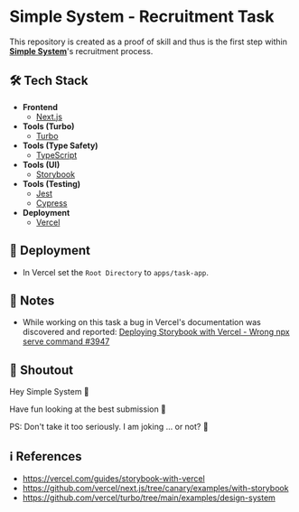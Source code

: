 # Simple System - Recruitment Task

This repository is created as a proof of skill and thus is the first step within [**Simple System**](https://simplesystem.com)'s recruitment process.

## 🛠️ Tech Stack

- **Frontend**
    - [Next.js](https://nextjs.org)
- **Tools (Turbo)**
    - [Turbo](https://turbo.build/repo)
- **Tools (Type Safety)**
    - [TypeScript](https://www.typescriptlang.org)
- **Tools (UI)**
    - [Storybook](https://storybook.js.org)
- **Tools (Testing)**
    - [Jest](https://jestjs.io)
    - [Cypress](https://www.cypress.io)
- **Deployment**
    - [Vercel](https://vercel.com)

## 🚢 Deployment
- In Vercel set the `Root Directory` to `apps/task-app`.

## 📝 Notes
- While working on this task a bug in Vercel's documentation was discovered and reported:
    [Deploying Storybook with Vercel - Wrong npx serve command #3947](https://github.com/orgs/vercel/discussions/394)

## 📢 Shoutout

Hey Simple System 👋

Have fun looking at the best submission 🚀

PS: Don't take it too seriously. I am joking ... or not? 🤪

## ℹ References
- https://vercel.com/guides/storybook-with-vercel
- https://github.com/vercel/next.js/tree/canary/examples/with-storybook
- https://github.com/vercel/turbo/tree/main/examples/design-system